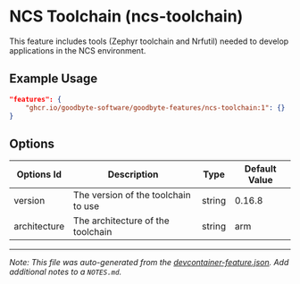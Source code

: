 
# NCS Toolchain (ncs-toolchain)

This feature includes tools (Zephyr toolchain and Nrfutil) needed to develop applications in the NCS environment.

## Example Usage

```json
"features": {
    "ghcr.io/goodbyte-software/goodbyte-features/ncs-toolchain:1": {}
}
```

## Options

| Options Id | Description | Type | Default Value |
|-----|-----|-----|-----|
| version | The version of the toolchain to use | string | 0.16.8 |
| architecture | The architecture of the toolchain | string | arm |



---

_Note: This file was auto-generated from the [devcontainer-feature.json](https://github.com/goodbyte-software/goodbyte-features/blob/main/src/ncs-toolchain/devcontainer-feature.json).  Add additional notes to a `NOTES.md`._
